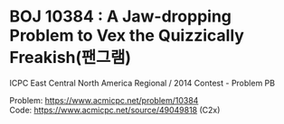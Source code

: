 # BOJ 10384 : A Jaw-dropping Problem to Vex the Quizzically Freakish(팬그램)
ICPC East Central North America Regional / 2014 Contest - Problem PB  
  
Problem: https://www.acmicpc.net/problem/10384  
Code: https://www.acmicpc.net/source/49049818 (C2x)
